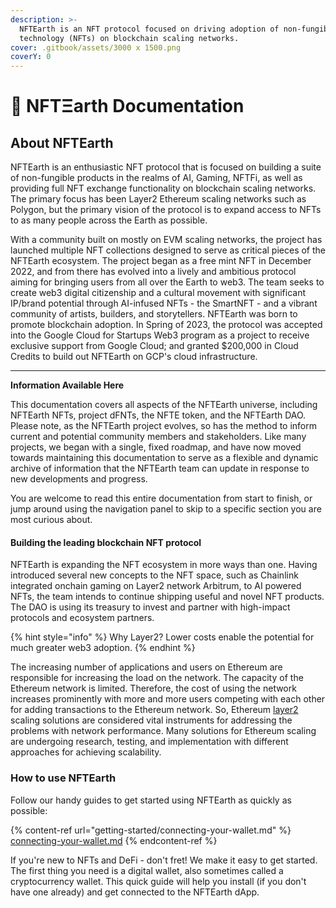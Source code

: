 ```yaml
---
description: >-
  NFTEarth is an NFT protocol focused on driving adoption of non-fungible
  technology (NFTs) on blockchain scaling networks.
cover: .gitbook/assets/3000 x 1500.png
coverY: 0
---
```


# 📖 NFTΞarth Documentation

## About NFTEarth

NFTEarth is an enthusiastic NFT protocol that is focused on building a suite of non-fungible products in the realms of AI, Gaming, NFTFi, as well as providing full NFT exchange functionality on blockchain scaling networks. The primary focus has been Layer2 Ethereum scaling networks such as Polygon, but the primary vision of the protocol is to expand access to NFTs to as many people across the Earth as possible.&#x20;

With a community built on mostly on EVM scaling networks, the project has launched multiple NFT collections designed to serve as critical pieces of the NFTEarth ecosystem. The project began as a free mint NFT in December 2022, and from there has evolved into a lively and ambitious protocol aiming for bringing users from all over the Earth to web3. The team seeks to create web3 digital citizenship and a cultural movement with significant IP/brand potential through AI-infused NFTs - the SmartNFT - and a vibrant community of artists, builders, and storytellers. NFTEarth was born to promote blockchain adoption. In Spring of 2023, the protocol was accepted into the Google Cloud for Startups Web3 program as a project to receive exclusive support from Google Cloud; and granted $200,000 in Cloud Credits to build out NFTEarth on GCP's cloud infrastructure.

***

**Information Available Here**

This documentation covers all aspects of the NFTEarth universe, including NFTEarth NFTs, project dFNTs, the NFTE token, and the NFTEarth DAO. Please note, as the NFTEarth project evolves, so has the method to inform current and potential community members and stakeholders. Like many projects, we began with a single, fixed roadmap, and have now moved towards maintaining this documentation to serve as a flexible and dynamic archive of information that the NFTEarth team can update in response to new developments and progress.

You are welcome to read this entire documentation from start to finish, or jump around using the navigation panel to skip to a specific section you are most curious about.

#### Building the leading blockchain NFT protocol <a href="#building-the-leading-ethereum-l2-dao" id="building-the-leading-ethereum-l2-dao"></a>

NFTEarth is expanding the NFT ecosystem in more ways than one. Having introduced several new concepts to the NFT space, such as Chainlink integrated onchain gaming on Layer2 network Arbitrum, to AI powered NFTs, the team intends to continue shipping useful and novel NFT products. The DAO is using its treasury to invest and partner with high-impact protocols and ecosystem partners.

{% hint style="info" %}
Why Layer2? Lower costs enable the potential for much greater web3 adoption.
{% endhint %}

The increasing number of applications and users on Ethereum are responsible for increasing the load on the network. The capacity of the Ethereum network is limited. Therefore, the cost of using the network increases prominently with more and more users competing with each other for adding transactions to the Ethereum network. So, Ethereum [layer2](https://ethereum.org/en/layer-2/) scaling solutions are considered vital instruments for addressing the problems with network performance. Many solutions for Ethereum scaling are undergoing research, testing, and implementation with different approaches for achieving scalability.&#x20;

### How to use NFTEarth

Follow our handy guides to get started using NFTEarth as quickly as possible:

{% content-ref url="getting-started/connecting-your-wallet.md" %}
[connecting-your-wallet.md](getting-started/connecting-your-wallet.md)
{% endcontent-ref %}

If you're new to NFTs and DeFi - don't fret! We make it easy to get started. The first thing you need is a digital wallet, also sometimes called a cryptocurrency wallet. This quick guide will help you install (if you don't have one already) and get connected to the NFTEarth dApp.
